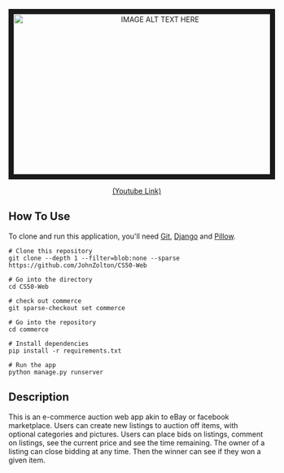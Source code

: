 <p align ='center'>
<a href="http://www.youtube.com/watch?feature=player_embedded&v=ux4rXEOuZLI
" target="_blank"><img  src="http://img.youtube.com/vi/ux4rXEOuZLI/0.jpg" 
alt="IMAGE ALT TEXT HERE" width="560" height="315" border="10"  /></a>
</p>
<p align ='center'>
  <a href="http://www.youtube.com/watch?feature=player_embedded&v=ux4rXEOuZLI
" target="_blank">(Youtube Link)</a>
</p>

## How To Use
To clone and run this application, you'll need [Git](https://git-scm.com/), [Django](https://www.djangoproject.com/) and [Pillow](https://pillow.readthedocs.io/en/stable/). 
```
# Clone this repository
git clone --depth 1 --filter=blob:none --sparse https://github.com/JohnZolton/CS50-Web

# Go into the directory
cd CS50-Web

# check out commerce
git sparse-checkout set commerce

# Go into the repository
cd commerce

# Install dependencies
pip install -r requirements.txt

# Run the app
python manage.py runserver
```
## Description
This is an e-commerce auction web app akin to eBay or facebook marketplace. Users can create new listings to auction off items, with optional categories and pictures. Users can place bids on listings, comment on listings, see the current price and see the time remaining. The owner of a listing can close bidding at any time. Then the winner can see if they won a given item.

